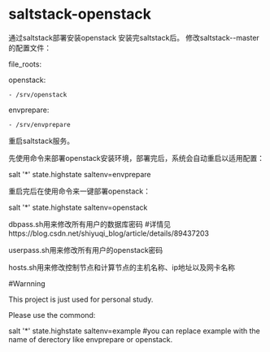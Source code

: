 # saltstack-openstack
通过saltstack部署安装openstack
安装完saltstack后。
修改saltstack--master的配置文件：

file_roots:

  openstack:
  
    - /srv/openstack
    
  envprepare:
  
    - /srv/envprepare
    
重启saltstack服务。

先使用命令来部署openstack安装环境，部署完后，系统会自动重启以适用配置：

salt '*' state.highstate saltenv=envprepare

重启完后在使用命令来一键部署openstack：

salt '*' state.highstate saltenv=openstack


dbpass.sh用来修改所有用户的数据库密码     #详情见https://blog.csdn.net/shiyuqi_blog/article/details/89437203

userpass.sh用来修改所有用户的openstack密码

hosts.sh用来修改控制节点和计算节点的主机名称、ip地址以及网卡名称


#Warnning

This project is just used for personal study.

Please use the commond:

salt '*' state.highstate saltenv=example  #you can replace example with the name of derectory like envprepare or openstack.
